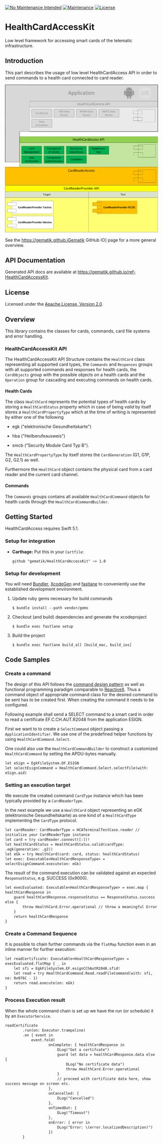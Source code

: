 [![No Maintenance Intended](http://unmaintained.tech/badge.svg)](http://unmaintained.tech/)
[![Maintenance](https://img.shields.io/badge/Maintained%3F-no-red.svg)](https://bitbucket.org/lbesson/ansi-colors)
[![License](https://img.shields.io/badge/License-Apache%202.0-blue.svg)](https://opensource.org/licenses/Apache-2.0)

# HealthCardAccessKit

Low level framework for accessing smart cards of the telematic infrastructure.

## Introduction

This part describes the usage of low level HealthCardAccess API in order to send
commands to a health card connected to card reader.

![HealthCardAccess layer API](doc/images/root/hcarda_layer.png)

See the <https://gematik.github.iGematik> GitHub IO\] page for a more general overview.

## API Documentation

Generated API docs are available at <https://gematik.github.io/ref-HealthCardAccessKit>.

## License

Licensed under the [Apache License, Version 2.0](https://www.apache.org/licenses/LICENSE-2.0).

## Overview

This library contains the classes for cards, commands, card file systems and error handling.

### HealthCardAccessKit API

The HealthCardAccessKit API Structure contains the `HealthCard` class representing all supported card types,
the `Commands` and `Responses` groups with all supported commands and responses for health cards,
the `CardObjects` group with the possible objects on a health cards
and the `Operation` group for cascading and executing commands on health cards.

#### Health Cards

The class `HealthCard` represents the potential types of health cards by storing a `HealthCardStatus` property which in
case of being *valid* by itself stores a `HealthCardPropertyType` which at the time of writing is represented by either
one of the following

-   egk ("elektronische Gesundheitskarte")

-   hba ("Heilberufeausweis")

-   smcb ("Security Module Card Typ B").

The `HealthCardPropertyType` by itself stores the `CardGeneration` (G1, G1P, G2, G2.1) as well.

Furthermore the `HealthCard` object contains the physical card from a card reader and the current card channel.

#### Commands

The `Commands` groups contains all available `HealthCardCommand` objects for health cards through the `HealthCardCommandBuilder`.

## Getting Started

HealthCardAccess requires Swift 5.1.

### Setup for integration

-   **Carthage:** Put this in your `Cartfile`:

        github "gematik/HealthCardAccessKit" ~> 1.0

### Setup for development

You will need [Bundler](https://bundler.io/), [XcodeGen](https://github.com/yonaskolb/XcodeGen)
and [fastlane](https://fastlane.tools) to conveniently use the established development environment.

1.  Update ruby gems necessary for build commands

        $ bundle install --path vendor/gems

2.  Checkout (and build) dependencies and generate the xcodeproject

        $ bundle exec fastlane setup

3.  Build the project

        $ bundle exec fastlane build_all [build_mac, build_ios]

## Code Samples

### Create a command

The design of this API follows the [command design pattern](https://en.wikipedia.org/wiki/Command_pattern)
as well as functional programming paradigm comparable to [ReactiveX](http://reactivex.io/).
Thus a command object of appropriate command class for the desired command to be sent has to be created
first. When creating the command it needs to be configured.

Following example shall send a SELECT command to a smart card
in order to read a certificate EF.C.CH.AUT.R2048 from the application ESIGN.

First we want to to create a `SelectCommand` object passing a `ApplicationIdentifier`. We use one of the predefined
helper functions by using `HealthCardCommand.Select`.

One could also use the `HealthCardCommandBuilder` to construct a customized `HealthCardCommand`
by setting the APDU-bytes manually.

    let eSign = EgkFileSystem.DF.ESIGN
    let selectEsignCommand = HealthCardCommand.Select.selectFile(with: eSign.aid)

### Setting an execution target

We execute the created command `CardType` instance which has been typically provided by a `CardReaderType`.

In the next example we use a `HealthCard` object representing an eGK (elektronische Gesundheitskarte)
as one kind of a `HealthCardType` implementing the `CardType` protocol.

    let cardReader: CardReaderType = HCATerminalTestCase.reader // initialize your CardReaderType instance
    let card = try cardReader.connect([:])!
    let healthCardStatus = HealthCardStatus.valid(cardType: .egk(generation: .g2))
    let eGk = try HealthCard(card: card, status: healthCardStatus)
    let exec: Executable<HealthCardResponseType> = selectEsignCommand.execute(on: eGk)

The result of the command execution can be validated against an expected `ResponseStatus`,
e.g. SUCCESS (0x9000).

    let execEvaluated: Executable<HealthCardResponseType> = exec.map { healthCardResponse in
        guard healthCardResponse.responseStatus == ResponseStatus.success else {
            throw HealthCard.Error.operational // throw a meaningful Error
        }
        return healthCardResponse
    }

### Create a Command Sequence

It is possible to chain further commands via the `flatMap` function
even in an inline manner for further execution:

    let readCertificate: Executable<HealthCardResponseType> = execEvaluated.flatMap { _ in
        let sfi = EgkFileSystem.EF.esignCChAutR2048.sfid!
        let read = try HealthCardCommand.Read.readFileCommand(with: sfi, ne: 0x076C - 1)
        return read.execute(on: eGk)
    }

### Process Execution result

When the whole command chain is set up we have the run (or schedule) it by an `ExecutorService`.

    readCertificate
            .run(on: Executor.trampoline)
            .on { event in
                event.fold(
                        onComplete: { healthCardResponse in
                            DLog("Got a certifcate")
                            guard let data = healthCardResponse.data else {
                                DLog("No certificate data")
                                throw HealthCard.Error.operational
                            }
                            // proceed with certificate data here, show success message on screen etc.
                        },
                        onCancelled: {
                            DLog("Cancelled")
                        },
                        onTimedOut: {
                            DLog("Timeout")
                        },
                        onError: { error in
                            DLog("Error: \(error.localizedDescription)")
                        })
            }
